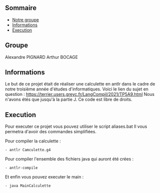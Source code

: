 ## Sommaire
* [Notre groupe](#Groupe)
* [Informations](#Informations)
* [Execution](#Execution)

## Groupe
Alexandre PIGNARD
Arthur BOCAGE

## Informations
Le but de ce projet était de réaliser une calculette en antlr dans le cadre de notre troisième année d'études d'informatiques.
Voici le lien du sujet en question : https://terrier.users.greyc.fr/LangCompil/2021/TP5A9.html
Nous n'avons étés que jusqu'à la partie J.
Ce code est libre de droits.
	

## Execution
Pour executer ce projet vous pouvez utiliser le script aliases.bat
Il vous permetra d'avoir des commandes simplifiées.

Pour compiler la calculette : 

    - antlr Camculette.g4
    
Pour compiler l'ensemble des fichiers java qui auront été crées : 

    - antlr-compile
    
Et enfin vous pouvez executer le main :

    - java MainCalculette



